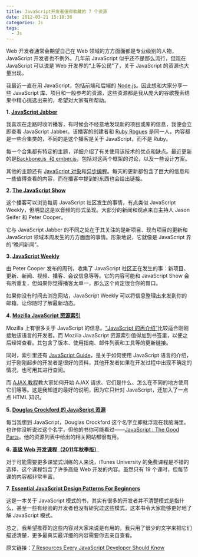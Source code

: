 ```yaml
---
title: JavaScript开发者值得收藏的 7 个资源
date: 2012-03-21 15:18:38
categories: Js
tags:
  - Js
---
```


Web 开发者通常会期望自己在 Web 领域的方方面面都是专业级别的人物，JavaScript 开发者也不例外。几年前 JavaScript 似乎还不是那么流行，但现在 JavaScript 可以说是 Web 开发界的“上等公民”了，关于 JavaScript 的资源也大量出现。

我最近一直在用 JavaScript，包括前端和后端的 [Node.js](http://nodejs.org/)。因此想和大家分享一些 JavaScript 库、项目和一般参考的资源，这些资源都是我从庞大的谷歌搜索结果中精心挑选出来的，希望对大家有所帮助。

**1. [JavaScript Jabber](http://javascriptjabber.com/)**

我喜欢在走路时收听播客，有时候会不经意地发现新的项目或库的信息，我便会立即查看 JavaScript Jabber。该播客的创建者和 [Ruby Rogues](http://rubyrogues.com/) 是同一人，内容都是一些合集类的，不同的是这个播客是关于 JavaScript，而不是 Ruby。

每一个合集都有特定的主题，详细介绍了有关使用该技术的优点和缺点。最近更新的是[Backbone.js  和 ember.js](http://javascriptjabber.com/004-jsj-backbone-js-with-jeremy-ashkenas/)，包括对这两个框架的讨论，以及一些设计方案。

其他的主题还有 [JavaScript 对象](http://javascriptjabber.com/005-jsj-javascript-objects/)和[异步编程](http://javascriptjabber.com/001-jsj-asynchronous-programming/)。每天的更新都包含了巨大的信息和一些值得查看的内容，而在播客中提到的东西也会给出链接。

**2. [The JavaScript Show](http://javascriptshow.com/)**

这个播客可以浏览每周 JavaScript 社区发生的事情，有点类似 JavaScript Weekly，但明显这是以音频的形式呈现。大部分的新闻和观点来自主持人 Jason Seifer 和 Peter Cooper。

它与 JavaScript Jabber 的不同之处在于其关注的是新项目、现有项目的更新和 JavaScript 领域本周发生的方方面面的事情。形象地说，它就像是 JavaScript 界的“晚间新闻”。

**3. [JavaScript Weekly](http://javascriptweekly.com/)**

由 Peter Cooper 发布的周刊，收集了 JavaScript 社区正在发生的事：新项目、更新、新闻、视频、播客、会议信息等等。它的内容可能和 JavaScript Show 会有所重复，但如果你觉得播客太单一，那么这个肯定很合你的胃口。

如果你没有时间去浏览网站，JavaScript Weekly 可以将信息整理出来发到你的邮箱，让你随时了解最新动态。

**4. [Mozilla JavaScript 资源索引](https://developer.mozilla.org/en/JavaScript)**

Mozilla 上有很多关于 JavaScript 的信息。[“JavaScript 的再介绍”](https://developer.mozilla.org/en/A_re-introduction_to_JavaScript)比较适合刚刚接触该语言的开发者。而 Mozilla JavaScript 资源索引值得加到书签里，以便之后经常查看。其包含了版本、使用指南、邮件列表和工具等的更新链接。

同时，索引里还有 [JavaScript Guide](https://developer.mozilla.org/en/JavaScript/Guide)，是关于如何使用 JavaScript 语言的介绍，对于刚刚起步的开发者是很好的资料，其他开发者如果在开发过程中出现不确定的情况，也可用其进行查阅。

而 [AJAX 教程](https://developer.mozilla.org/en/AJAX/Getting_Started)教大家如何开始 AJAX 请求、它们是什么、怎么在不同的地方使用它们等等。这是我知道的最好的说明，因为它只针对 JavaScript，还加入了一点点 HTML 知识。

**5. [Douglas Crockford 的 JavaScript 资源](http://javascript.crockford.com/)**

每当我想到 JavaScript，Douglas Crockford 这个名字立即就浮现在我脑海里。也许你没听说过这个名字，但他的书你可能看过——[JavaScript : The Good Parts](http://www.amazon.com/JavaScript-Good-Parts-Douglas-Crockford/dp/0596517742/ref=sr_1_2?ie=UTF8&qid=1329232043&sr=8-2)。他的资源列表中给出的相关网站都很有用。

**6. [高级 Web 开发课程（2011年秋季版）](http://itunes.apple.com/us/itunes-u/advanced-topics-in-web-development/id454017618?ls=1)**

对于可能需要更多课堂式训练的人来说，iTunes University 的免费课程是不错的选择，这个课程包含了许多高级 Web 开发的内容。虽然只有 19 个课时，但每节课的内容都非常丰富。

**7. [Essential JavaScript Design Patterns For Beginners](http://addyosmani.com/resources/essentialjsdesignpatterns/book/)**

这是一本关于 JavaScript 模式的书，其实有很多的开发者并不清楚模式是指什么，甚至一些有经验的开发者也没有研究过这些模式，这本书令大家能够更好地了解 JavaScript 模式。

总之，我希望推荐的这些内容对大家来说是有用的，我只用了很少的文字来把它们描述清楚，更多最真实最详细的内容需要你去亲自查看。

原文链接：[7 Resources Every JavaScript Developer Should Know](http://accidentaltechnologist.com/javascript/7-resources-every-javascript-developer-should-know/)


